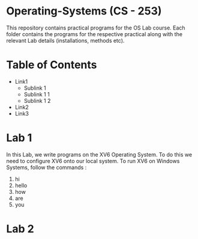 # Operating-Systems (CS - 253)<br>
This repository contains practical programs for the OS Lab course. Each folder contains the programs for the respective practical along with the relevant Lab details (installations, methods etc).

# Table of Contents 
- Link1
  - Sublink 1
  - Sublink 1 1
  - Sublink 1 2
- Link2
- Link3

# Lab 1 
In this Lab, we write programs on the XV6 Operating System. To do this we need to configure XV6 onto our local system. To run XV6 on Windows Systems, follow the commands :
  1) hi
  2) hello
  3) how
  4) are
  5) you

# Lab 2
